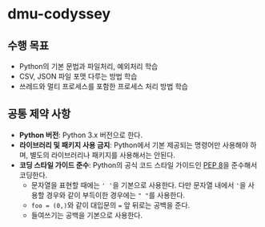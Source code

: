# dmu-codyssey

## 수행 목표

- Python의 기본 문법과 파일처리, 예외처리 학습
- CSV, JSON 파일 포맷 다루는 방법 학습
- 쓰레드와 멀티 프로세스를 포함한 프로세스 처리 방법 학습

## 공통 제약 사항

- **Python 버전**: Python 3.x 버전으로 한다.
- **라이브러리 및 패키지 사용 금지**: Python에서 기본 제공되는 명령어만 사용해야 하며, 별도의 라이브러리나 패키지를 사용해서는 안된다.
- **코딩 스타일 가이드 준수**: Python의 공식 코드 스타일 가이드인 [PEP 8](https://peps.python.org/pep-0008/)을 준수해서 코딩한다.
  - 문자열을 표현할 때에는 `' '`을 기본으로 사용한다. 다만 문자열 내에서 `'`을 사용할 경우와 같이 부득이한 경우에는 `" "`를 사용한다.
  - `foo = (0,)`와 같이 대입문의 `=` 앞 뒤로는 공백을 준다.
  - 들여쓰기는 공백을 기본으로 사용한다.
